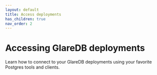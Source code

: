 ```yaml
---
layout: default
title: Access deployments
has_children: true
nav_order: 2
---
```


# Accessing GlareDB deployments

Learn how to connect to your GlareDB deployments using your favorite Postgres
tools and clients.
